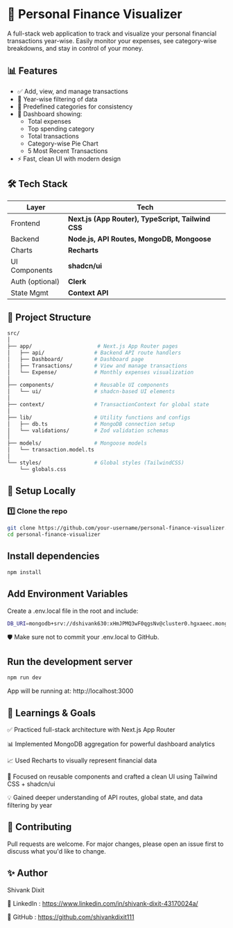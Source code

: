 # 💸 Personal Finance Visualizer

A full-stack web application to track and visualize your personal financial transactions year-wise. Easily monitor your expenses, see category-wise breakdowns, and stay in control of your money.

## 📊 Features

- ✅ Add, view, and manage transactions
- 📅 Year-wise filtering of data
- 📌 Predefined categories for consistency
- 🧠 Dashboard showing:
  - Total expenses
  - Top spending category
  - Total transactions
  - Category-wise Pie Chart
  - 5 Most Recent Transactions
- ⚡ Fast, clean UI with modern design


## 🛠️ Tech Stack

| Layer           | Tech                                                 |
|-----------------|------------------------------------------------------|
| Frontend        | **Next.js (App Router), TypeScript, Tailwind CSS**   |
| Backend         | **Node.js, API Routes, MongoDB, Mongoose**           |
| Charts          | **Recharts**                                         |
| UI Components   | **shadcn/ui**                                        |
| Auth (optional) | **Clerk**                                            |
| State Mgmt      | **Context API**                                      |


## 📁 Project Structure

```bash
src/
│
├── app/                     # Next.js App Router pages
│   ├── api/                # Backend API route handlers
│   ├── Dashboard/          # Dashboard page
│   ├── Transactions/       # View and manage transactions
│   └── Expense/            # Monthly expenses visualization
│
├── components/             # Reusable UI components
│   └── ui/                 # shadcn-based UI elements
│
├── context/                # TransactionContext for global state
│
├── lib/                    # Utility functions and configs
│   ├── db.ts               # MongoDB connection setup
│   └── validations/        # Zod validation schemas
│
├── models/                 # Mongoose models
│   └── transaction.model.ts
│
└── styles/                 # Global styles (TailwindCSS)
    └── globals.css
```


## 🧪 Setup Locally

### 1️⃣ Clone the repo

```bash
git clone https://github.com/your-username/personal-finance-visualizer.git
cd personal-finance-visualizer
```


## Install dependencies 

```bash
npm install
```


## Add Environment Variables

Create a .env.local file in the root and include:

```bash
DB_URI=mongodb+srv://dshivank630:xHmJPMQ3wF0qgsNv@cluster0.hgxaeec.mongodb.net/?retryWrites=true&w=majority&appName=Cluster0
```
🛡️ Make sure not to commit your .env.local to GitHub.


## Run the development server 

```bash
npm run dev
```

App will be running at: http://localhost:3000


## 🧠 Learnings & Goals

✅ Practiced full-stack architecture with Next.js App Router

📊 Implemented MongoDB aggregation for powerful dashboard analytics

📈 Used Recharts to visually represent financial data

🎨 Focused on reusable components and crafted a clean UI using Tailwind CSS + shadcn/ui

💡 Gained deeper understanding of API routes, global state, and data filtering by year


## 🤝 Contributing
Pull requests are welcome. For major changes, please open an issue first to discuss what you'd like to change.


## ✨ Author
Shivank Dixit

💼 LinkedIn : https://www.linkedin.com/in/shivank-dixit-43170024a/

🚀 GitHub : https://github.com/shivankdixit111

